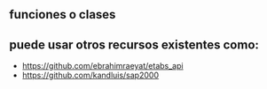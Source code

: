 # 

## funciones o clases


## puede usar otros recursos existentes como:
- https://github.com/ebrahimraeyat/etabs_api
- https://github.com/kandluis/sap2000